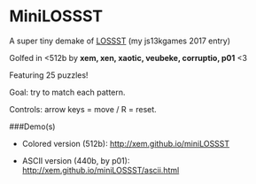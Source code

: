 MiniLOSSST
===

A super tiny demake of [LOSSST](http://js13kgames.com/entries/lossst) (my js13kgames 2017 entry)

Golfed in <512b by **xem, xen, xaotic, veubeke, corruptio, p01** <3

Featuring 25 puzzles!

Goal: try to match each pattern.

Controls: arrow keys = move / R = reset.

###Demo(s)

- Colored version (512b): http://xem.github.io/miniLOSSST

- ASCII version (440b, by p01): http://xem.github.io/miniLOSSST/ascii.html